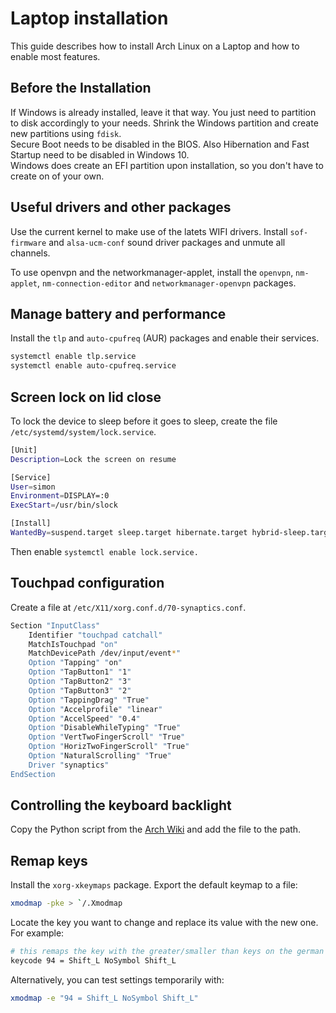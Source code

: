 # Laptop installation

This guide describes how to install Arch Linux on a Laptop and how to enable most features.

## Before the Installation

If Windows is already installed, leave it that way. You just need to partition to disk accordingly to your needs. Shrink the Windows partition and create new partitions using `fdisk`.  
Secure Boot needs to be disabled in the BIOS. Also Hibernation and Fast Startup need to be disabled in Windows 10.  
Windows does create an EFI partition upon installation, so you don't have to create on of your own.

## Useful drivers and other packages
Use the current kernel to make use of the latets WIFI drivers.
Install `sof-firmware` and `alsa-ucm-conf` sound driver packages and unmute all channels.

To use openvpn and the networkmanager-applet, install the `openvpn`, `nm-applet`, `nm-connection-editor` and `networkmanager-openvpn` packages.

## Manage battery and performance

Install the `tlp` and `auto-cpufreq` (AUR) packages and enable their services.

```sh
systemctl enable tlp.service
systemctl enable auto-cpufreq.service
```

## Screen lock on lid close

To lock the device to sleep before it goes to sleep, create the file `/etc/systemd/system/lock.service`.

```sh
[Unit]
Description=Lock the screen on resume

[Service]
User=simon
Environment=DISPLAY=:0
ExecStart=/usr/bin/slock

[Install]
WantedBy=suspend.target sleep.target hibernate.target hybrid-sleep.target suspend-then-hibernate.target
```
Then enable `systemctl enable lock.service.`

## Touchpad configuration

Create a file at `/etc/X11/xorg.conf.d/70-synaptics.conf`.

```sh
Section "InputClass"
	Identifier "touchpad catchall"
	MatchIsTouchpad "on"
	MatchDevicePath /dev/input/event*"
	Option "Tapping" "on"
	Option "TapButton1" "1"
	Option "TapButton2" "3"
	Option "TapButton3" "2"
	Option "TappingDrag" "True"
	Option "Accelprofile" "linear"
	Option "AccelSpeed" "0.4"
	Option "DisableWhileTyping" "True"
	Option "VertTwoFingerScroll" "True"
	Option "HorizTwoFingerScroll" "True"
	Option "NaturalScrolling" "True"
	Driver "synaptics"
EndSection
```

## Controlling the keyboard backlight

Copy the Python script from the [Arch Wiki](https://wiki.archlinux.org/title/Keyboard_backlight) and add the file to the path.

## Remap keys

Install the `xorg-xkeymaps` package.
Export the default keymap to a file:

```sh
xmodmap -pke > `/.Xmodmap
```

Locate the key you want to change and replace its value with the new one.
For example:

```sh
# this remaps the key with the greater/smaller than keys on the german keyboard with shift
keycode 94 = Shift_L NoSymbol Shift_L
```

Alternatively, you can test settings temporarily with:

```sh
xmodmap -e "94 = Shift_L NoSymbol Shift_L"
```
